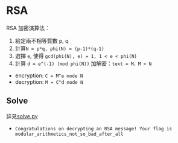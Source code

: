# RSA
RSA 加密演算法：
 1. 給定兩不相等質數 p, q
 2. 計算```N = p*q, phi(N) = (p-1)*(q-1)```
 3. 選擇 ```e```, 使得 ```gcd(phi(N), e) = 1, 1 < e < phi(N)```
 4. 計算 ```d = e^(-1) (mod phi(N))```
 加解密：```text = M，M < N```
 * encryption: ```C = M^e mode N```
 * decryption: ```M = C^d mode N```

## Solve
詳見[solve.py](solve.py)
  * ```Congratulations on decrypting an RSA message! Your flag is modular_arithmetics_not_so_bad_after_all```
